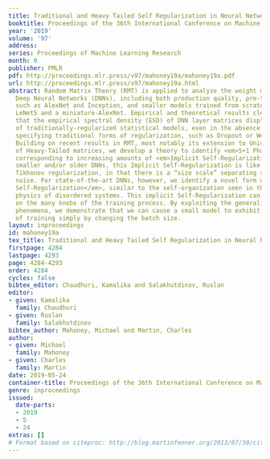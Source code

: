 ```yaml
---
title: Traditional and Heavy Tailed Self Regularization in Neural Network Models
booktitle: Proceedings of the 36th International Conference on Machine Learning
year: '2019'
volume: '97'
address: 
series: Proceedings of Machine Learning Research
month: 0
publisher: PMLR
pdf: http://proceedings.mlr.press/v97/mahoney19a/mahoney19a.pdf
url: http://proceedings.mlr.press/v97/mahoney19a.html
abstract: Random Matrix Theory (RMT) is applied to analyze the weight matrices of
  Deep Neural Networks (DNNs), including both production quality, pre-trained models
  such as AlexNet and Inception, and smaller models trained from scratch, such as
  LeNet5 and a miniature-AlexNet. Empirical and theoretical results clearly indicate
  that the empirical spectral density (ESD) of DNN layer matrices displays signatures
  of traditionally-regularized statistical models, even in the absence of exogenously
  specifying traditional forms of regularization, such as Dropout or Weight Norm constraints.
  Building on recent results in RMT, most notably its extension to Universality classes
  of Heavy-Tailed matrices, we develop a theory to identify <em>5+1 Phases of Training</em>,
  corresponding to increasing amounts of <em>Implicit Self-Regularization</em>. For
  smaller and/or older DNNs, this Implicit Self-Regularization is like traditional
  Tikhonov regularization, in that there is a “size scale” separating signal from
  noise. For state-of-the-art DNNs, however, we identify a novel form of <em>Heavy-Tailed
  Self-Regularization</em>, similar to the self-organization seen in the statistical
  physics of disordered systems. This implicit Self-Regularization can depend strongly
  on the many knobs of the training process. By exploiting the generalization gap
  phenomena, we demonstrate that we can cause a small model to exhibit all 5+1 phases
  of training simply by changing the batch size.
layout: inproceedings
id: mahoney19a
tex_title: Traditional and Heavy Tailed Self Regularization in Neural Network Models
firstpage: 4284
lastpage: 4293
page: 4284-4293
order: 4284
cycles: false
bibtex_editor: Chaudhuri, Kamalika and Salakhutdinov, Ruslan
editor:
- given: Kamalika
  family: Chaudhuri
- given: Ruslan
  family: Salakhutdinov
bibtex_author: Mahoney, Michael and Martin, Charles
author:
- given: Michael
  family: Mahoney
- given: Charles
  family: Martin
date: 2019-05-24
container-title: Proceedings of the 36th International Conference on Machine Learning
genre: inproceedings
issued:
  date-parts:
  - 2019
  - 5
  - 24
extras: []
# Format based on citeproc: http://blog.martinfenner.org/2013/07/30/citeproc-yaml-for-bibliographies/
---
```

